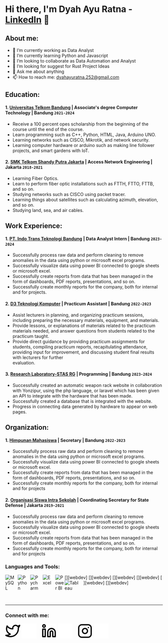 # Hi there, I'm Dyah Ayu Ratna - [LinkedIn](www.linkedin.com/in/dyah-ayu-ratna-ningsih-8797a3250AQ) 👋
## About me:
- 🔭 I’m currently working as Data Analyst
- 🌱 I’m currently learning Python and Javascript
- 👯 I’m looking to collaborate as Data Automation and Analyst
- 🤔 I’m looking for suggest for Rust Project Ideas
- 💬 Ask me about anything
- 📫 How to reach me: dyahayuratna.252@gmail.com

## Education:

#### 1. [Universitas Telkom Bandung](https://telkomuniversity.ac.id/) | Associate's degree Computer Technology | Bandung `2021-2024`
   - Receive a 100 percent opes scholarship from the beginning of the course until the end of the course.
   - Learn programming such as C++, Python, HTML, Java, Arduino UNO.
   - Learning networks such as CISCO, Mikrotik, and network security.
   - Learning computer hardware or arduino such as making line follower projects, and smart gardens with IoT.
     
 #### 2. [SMK Telkom Shandy Putra Jakarta](https://smktelkom-jkt.sch.id/) | Access Network Engineering | Jakarta `2018-2021`
   - Learning Fiber Optics.
   - Learn to perform fiber optic installations such as FTTH, FTTO, FTTB, and so on.
   - Studying networks such as CISCO using packet tracer.
   - Learning things about satellites such as calculating azimuth, elevation, and so on.
   - Studying land, sea, and air cables.

## Work Experience:
#### 1. [PT. Indo Trans Teknologi Bandung](https://www.transtrack.co/id) | Data Analyst Intern | Bandung `2023-2024`
   - Successfully process raw data and perform cleaning to remove anomalies in the data using python or microsoft excel programs.
   - Successfully visualize data using power BI connected to google sheets or microsoft excel.
   - Successfully create reports from data that has been managed in the form of dashboards, PDF reports, presentations, and so on.
   - Successfully create monthly reports for the company, both for internal and for projects.

#### 2. [D3 Teknologi Komputer](https://www.transtrack.co/id) | Practicum Assistant | Bandung `2022-2023`
   - Assist lecturers in planning, and organizing practicum sessions, including preparing the necessary materials, equipment, and materials.
   - Provide lessons, or explanations of materials related to the practicum materials needed, and answer questions from students related to the practicum taught.
   - Provide direct guidance by providing practicum assignments for students, compiling practicum reports, recapitulating attendance, providing input for improvement, and discussing student final results with lecturers for further       
     evaluation.

#### 3. [Research Laboratory-STAS RG](https://www.instagram.com/stas.rg/) | Programming | Bandung `2023-2024`
   - Successfully created an automatic weapon rack website in collaboration with Yonzipur, using the php language, or laravel which has been given an API to integrate with the hardware that has been made.
   - Successfully created a database that is integrated with the website.
   - Progress in connecting data generated by hardware to appear on web pages.

## Organization:
#### 1. [Himpunan Mahasiswa](https://www.instagram.com/himatek_official/) | Secretary | Bandung `2022-2023`
   - Successfully process raw data and perform cleaning to remove anomalies in the data using python or microsoft excel programs.
   - Successfully visualize data using power BI connected to google sheets or microsoft excel.
   - Successfully create reports from data that has been managed in the form of dashboards, PDF reports, presentations, and so on.
   - Successfully create monthly reports for the company, both for internal and for projects

#### 2. [Organisasi Siswa Intra Sekolah](https://www.instagram.com/osissmktelkom.jkt/) | Coordinating Secretary for State Defense | Jakarta `2019-2021`
   - Successfully process raw data and perform cleaning to remove anomalies in the data using python or microsoft excel programs.
   - Successfully visualize data using power BI connected to google sheets or microsoft excel.
   - Successfully create reports from data that has been managed in the form of dashboards, PDF reports, presentations, and so on.
   - Successfully create monthly reports for the company, both for internal and for projects

### Languages and Tools:

[<img align="left" alt="MySQL" width="30px" src="https://cdn.jsdelivr.net/gh/devicons/devicon/icons/mysql/mysql-original.svg" style="padding-right:10px;" />][webdev]
[<img align="left" alt="Python" width="30px" src="https://upload.wikimedia.org/wikipedia/commons/thumb/c/c3/Python-logo-notext.svg/110px-Python-logo-notext.svg.png?20100317150552" style="padding-right:10px;" />][webdev]
[<img align="left" alt="Pycharm" width="30px" src="https://upload.wikimedia.org/wikipedia/commons/thumb/1/1d/PyCharm_Icon.svg/220px-PyCharm_Icon.svg.png" style="padding-right:10px;" />][webdev]
[<img align="left" alt="Excel" width="30px" src="https://is2-ssl.mzstatic.com/image/thumb/Purple126/v4/a8/fd/5a/a8fd5a84-c6f1-355f-3b9f-6e86598efaa3/XCEL.png/1200x630bb.png" style="padding-right:10px;" />][webdev]
[<img align="left" alt="Power BI" width="30px" src="https://powerbi.microsoft.com/pictures/application-logos/svg/powerbi.svg" style="padding-right:0px;" />][webdev]
[<img align="left" alt="Tableau" width="50px" src="https://logos-world.net/wp-content/uploads/2021/10/Tableau-Symbol.png" style="padding-right:10px;" />][webdev]

<br />
<br />

---
### Connect with me:

[![website](./img/twitter-light.svg)](https://x.com/_dyahayuratna#gh-light-mode-only)
[![website](./img/twitter-dark.svg)](https://x.com/_dyahayuratna#gh-dark-mode-only)
&nbsp;&nbsp;
[![website](./img/linkedin-light.svg)](www.linkedin.com/in/dyah-ayu-ratna-ningsih-8797a3250#gh-light-mode-only)
[![website](./img/linkedin-dark.svg)](www.linkedin.com/in/dyah-ayu-ratna-ningsih-8797a3250#gh-dark-mode-only)
&nbsp;&nbsp;
[![website](./img/instagram-light.svg)](https://www.instagram.com/_dyahayurn/#gh-light-mode-only)
[![website](./img/instagram-dark.svg)](https://www.instagram.com/_dyahayurn/#gh-dark-mode-only)
